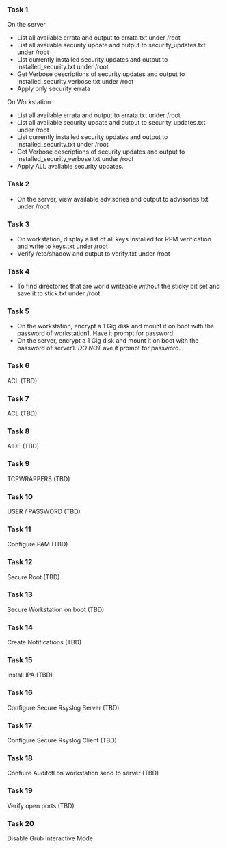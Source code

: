 ### Task 1
On the server
* List all available errata and output to errata.txt under /root
* List all available security update and output to security_updates.txt under /root
* List currently installed security updates and output to installed_security.txt under /root
* Get Verbose descriptions of security updates and output to installed_security_verbose.txt under /root
* Apply only security errata

On Workstation
* List all available errata and output to errata.txt under /root
* List all available security update and output to security_updates.txt under /root
* List currently installed security updates and output to installed_security.txt under /root
* Get Verbose descriptions of security updates and output to installed_security_verbose.txt under /root
* Apply ALL available security updates.

### Task 2
* On the server, view available advisories and output to advisories.txt under /root

### Task 3
* On workstation,  display a list of all keys installed for RPM verification and write to keys.txt under /root
* Verify /etc/shadow and output to verify.txt under /root

### Task 4
* To find directories that are world writeable without the sticky bit set and save it to stick.txt under /root

### Task 5
* On the workstation, encrypt a 1 Gig disk and mount it on boot with the password of workstation1. Have it prompt for password.
* On the server, encrypt a 1 Gig disk and mount it on boot with the password of server1. *DO NOT* ave it prompt for password.

### Task 6
ACL (TBD)

### Task 7
ACL (TBD)

### Task 8
AIDE (TBD)

### Task 9
TCPWRAPPERS (TBD)

### Task 10
USER / PASSWORD (TBD)

### Task 11
Configure PAM (TBD)

### Task 12
Secure Root (TBD)

### Task 13
Secure Workstation on boot (TBD)

### Task 14
Create Notifications (TBD)

### Task 15
Install IPA (TBD)

### Task 16
Configure Secure Rsyslog Server (TBD)

### Task 17
Configure Secure Rsyslog Client (TBD)

### Task 18
Confiure Auditctl on workstation send to server (TBD)

### Task 19
Verify open ports (TBD)

### Task 20
Disable Grub Interactive Mode

